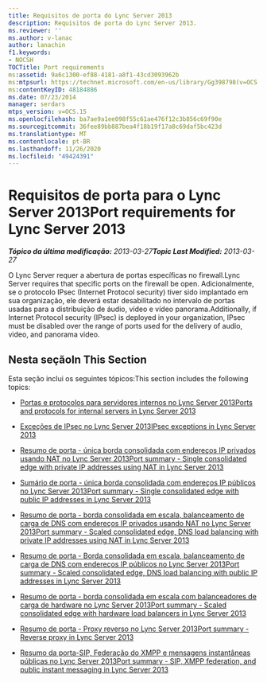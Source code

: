 ```yaml
---
title: Requisitos de porta do Lync Server 2013
description: Requisitos de porta do Lync Server 2013.
ms.reviewer: ''
ms.author: v-lanac
author: lanachin
f1.keywords:
- NOCSH
TOCTitle: Port requirements
ms:assetid: 9a6c1300-ef88-4181-a8f1-43cd3093962b
ms:mtpsurl: https://technet.microsoft.com/en-us/library/Gg398798(v=OCS.15)
ms:contentKeyID: 48184886
ms.date: 07/23/2014
manager: serdars
mtps_version: v=OCS.15
ms.openlocfilehash: ba7ae9a1ee098f55c61ae476f12c3b856c69f90e
ms.sourcegitcommit: 36fee89bb887bea4f18b19f17a8c69daf5bc423d
ms.translationtype: MT
ms.contentlocale: pt-BR
ms.lasthandoff: 11/26/2020
ms.locfileid: "49424391"
---
```

# <a name="port-requirements-for-lync-server-2013"></a><span data-ttu-id="6375d-103">Requisitos de porta para o Lync Server 2013</span><span class="sxs-lookup"><span data-stu-id="6375d-103">Port requirements for Lync Server 2013</span></span>

<div data-xmlns="http://www.w3.org/1999/xhtml">

<div class="topic" data-xmlns="http://www.w3.org/1999/xhtml" data-msxsl="urn:schemas-microsoft-com:xslt" data-cs="https://msdn.microsoft.com/">

<div data-asp="https://msdn2.microsoft.com/asp">



</div>

<div id="mainSection">

<div id="mainBody"><span data-ttu-id="6375d-104">

<span> </span></span><span class="sxs-lookup"><span data-stu-id="6375d-104">

<span> </span></span></span>

<span data-ttu-id="6375d-105">_**Tópico da última modificação:** 2013-03-27_</span><span class="sxs-lookup"><span data-stu-id="6375d-105">_**Topic Last Modified:** 2013-03-27_</span></span>

<span data-ttu-id="6375d-106">O Lync Server requer a abertura de portas específicas no firewall.</span><span class="sxs-lookup"><span data-stu-id="6375d-106">Lync Server requires that specific ports on the firewall be open.</span></span> <span data-ttu-id="6375d-107">Adicionalmente, se o protocolo IPsec (Internet Protocol security) tiver sido implantado em sua organização, ele deverá estar desabilitado no intervalo de portas usadas para a distribuição de áudio, vídeo e vídeo panorama.</span><span class="sxs-lookup"><span data-stu-id="6375d-107">Additionally, if Internet Protocol security (IPsec) is deployed in your organization, IPsec must be disabled over the range of ports used for the delivery of audio, video, and panorama video.</span></span>

<div>

## <a name="in-this-section"></a><span data-ttu-id="6375d-108">Nesta seção</span><span class="sxs-lookup"><span data-stu-id="6375d-108">In This Section</span></span>

<span data-ttu-id="6375d-109">Esta seção inclui os seguintes tópicos:</span><span class="sxs-lookup"><span data-stu-id="6375d-109">This section includes the following topics:</span></span>

  - [<span data-ttu-id="6375d-110">Portas e protocolos para servidores internos no Lync Server 2013</span><span class="sxs-lookup"><span data-stu-id="6375d-110">Ports and protocols for internal servers in Lync Server 2013</span></span>](lync-server-2013-ports-and-protocols-for-internal-servers.md)

  - [<span data-ttu-id="6375d-111">Exceções de IPsec no Lync Server 2013</span><span class="sxs-lookup"><span data-stu-id="6375d-111">IPsec exceptions in Lync Server 2013</span></span>](lync-server-2013-ipsec-exceptions.md)

  - [<span data-ttu-id="6375d-112">Resumo de porta - única borda consolidada com endereços IP privados usando NAT no Lync Server 2013</span><span class="sxs-lookup"><span data-stu-id="6375d-112">Port summary - Single consolidated edge with private IP addresses using NAT in Lync Server 2013</span></span>](lync-server-2013-port-summary-single-consolidated-edge-with-private-ip-addresses-using-nat.md)

  - [<span data-ttu-id="6375d-113">Sumário de porta - única borda consolidada com endereços IP públicos no Lync Server 2013</span><span class="sxs-lookup"><span data-stu-id="6375d-113">Port summary - Single consolidated edge with public IP addresses in Lync Server 2013</span></span>](lync-server-2013-port-summary-single-consolidated-edge-with-public-ip-addresses.md)

  - [<span data-ttu-id="6375d-114">Resumo de porta - borda consolidada em escala, balanceamento de carga de DNS com endereços IP privados usando NAT no Lync Server 2013</span><span class="sxs-lookup"><span data-stu-id="6375d-114">Port summary - Scaled consolidated edge, DNS load balancing with private IP addresses using NAT in Lync Server 2013</span></span>](lync-server-2013-port-summary-scaled-consolidated-edge-dns-load-balancing-with-private-ip-addresses-using-nat.md)

  - [<span data-ttu-id="6375d-115">Resumo de porta - Borda consolidada em escala, balanceamento de carga de DNS com endereços IP públicos no Lync Server 2013</span><span class="sxs-lookup"><span data-stu-id="6375d-115">Port summary - Scaled consolidated edge, DNS load balancing with public IP addresses in Lync Server 2013</span></span>](lync-server-2013-port-summary-scaled-consolidated-edge-dns-load-balancing-with-public-ip-addresses.md)

  - [<span data-ttu-id="6375d-116">Resumo de porta - borda consolidada em escala com balanceadores de carga de hardware no Lync Server 2013</span><span class="sxs-lookup"><span data-stu-id="6375d-116">Port summary - Scaled consolidated edge with hardware load balancers in Lync Server 2013</span></span>](lync-server-2013-port-summary-scaled-consolidated-edge-with-hardware-load-balancers.md)

  - [<span data-ttu-id="6375d-117">Resumo de porta - Proxy reverso no Lync Server 2013</span><span class="sxs-lookup"><span data-stu-id="6375d-117">Port summary - Reverse proxy in Lync Server 2013</span></span>](lync-server-2013-port-summary-reverse-proxy.md)

  - [<span data-ttu-id="6375d-118">Resumo da porta-SIP, Federação do XMPP e mensagens instantâneas públicas no Lync Server 2013</span><span class="sxs-lookup"><span data-stu-id="6375d-118">Port summary - SIP, XMPP federation, and public instant messaging in Lync Server 2013</span></span>](lync-server-2013-port-summary-sip-xmpp-federation-and-public-instant-messaging.md)

<span data-ttu-id="6375d-119"></div>

</div>

<span> </span>

</div>

</div>

</span><span class="sxs-lookup"><span data-stu-id="6375d-119"></div>

</div>

<span> </span>

</div>

</div>

</span></span></div>

